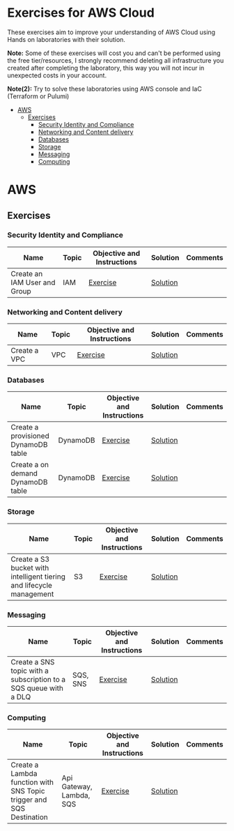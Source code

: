 # Exercises for AWS Cloud

These exercises aim to improve your understanding of AWS Cloud using Hands on laboratories with their solution.

**Note:** Some of these exercises will cost you and can't be performed using the free tier/resources, I strongly recommend deleting all infrastructure you created after completing the laboratory, this way you will not incur in unexpected costs in your account.

**Note(2):** Try to solve these laboratories using AWS console and IaC (Terraform or Pulumi)

- [AWS](#aws)
  - [Exercises](#exercises)
    - [Security Identity and Compliance](#security-identity-and-compliance)
    - [Networking and Content delivery](#networking-and-content-delivery)
    - [Databases](#databases)
    - [Storage](#storage)
    - [Messaging](#messaging)
    - [Computing](#computing)

# AWS

## Exercises

### Security Identity and Compliance

| Name                         | Topic | Objective and Instructions                                     | Solution                                                      | Comments |
|------------------------------|-------|----------------------------------------------------------------|---------------------------------------------------------------|----------|
| Create an IAM User and Group | IAM   | [Exercise](exercises/identity/iam/create_user_group/README.md) | [Solution](exercises/identity/iam/create_user_group/solution) |          |

### Networking and Content delivery

| Name         | Topic | Objective and Instructions                                | Solution                                                 | Comments |
|--------------|-------|-----------------------------------------------------------|----------------------------------------------------------|----------|
| Create a VPC | VPC   | [Exercise](exercises/networking/vpc/create_vpc/README.md) | [Solution](exercises/networking/vpc/create_vpc/solution) |          |

### Databases

| Name                                | Topic    | Objective and Instructions                                                        | Solution                                                                         | Comments |
|-------------------------------------|----------|-----------------------------------------------------------------------------------|----------------------------------------------------------------------------------|----------|
| Create a provisioned DynamoDB table | DynamoDB | [Exercise](exercises/database/dynamodb/create_provisioned_dynamo_table/README.md) | [Solution](exercises/database/dynamodb/create_provisioned_dynamo_table/solution) |          |
| Create a on demand DynamoDB table   | DynamoDB | [Exercise](exercises/database/dynamodb/create_on_demand_dynamo_table/README.md)   | [Solution](exercises/database/dynamodb/create_on_demand_dynamo_table/solution)   |          |

### Storage

| Name                                                                 | Topic | Objective and Instructions                                                      | Solution                                                                       | Comments |
|----------------------------------------------------------------------|-------|---------------------------------------------------------------------------------|--------------------------------------------------------------------------------|----------|
| Create a S3 bucket with intelligent tiering and lifecycle management | S3    | [Exercise](exercises/storage/s3/bucket_intelligent_tiering_lifecycle/README.md) | [Solution](exercises/storage/s3/bucket_intelligent_tiering_lifecycle/solution) |          |

### Messaging

| Name                                                             | Topic    | Objective and Instructions                                            | Solution                                                             | Comments |
|------------------------------------------------------------------|----------|-----------------------------------------------------------------------|----------------------------------------------------------------------|----------|
| Create a SNS topic with a subscription to a SQS queue with a DLQ | SQS, SNS | [Exercise](exercises/messaging/sqs/create_sns_sqs_with_dlq/README.md) | [Solution](exercises/messaging/sqs/create_sns_sqs_with_dlq/solution) |          |

### Computing

| Name                                                                | Topic                    | Objective and Instructions                                             | Solution                                                              | Comments |
|---------------------------------------------------------------------|--------------------------|------------------------------------------------------------------------|-----------------------------------------------------------------------|----------|
| Create a Lambda function with SNS Topic trigger and SQS Destination | Api Gateway, Lambda, SQS | [Exercise](exercises/computing/lambda/create_lambda_sns_sqs/README.md) | [Solution](exercises/computing/lambda/create_lambda_sns_sqs/solution) |          |